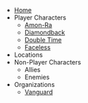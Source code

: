 - [Home](/)
- Player Characters
	- [Amon-Ra](/player_characters/Amon-Ra.md)
	- [Diamondback](/player_characters/Diamondback.md)
	- [Double Time](player_characters/Double_Time.md)
	- [Faceless](player_characters/Faceless.md)
- Locations
- Non-Player Characters
	- Allies
	- Enemies
- Organizations
	- [Vanguard](/organizations/Vanguard.md)